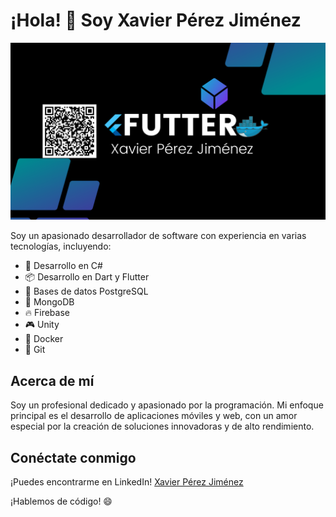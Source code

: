 # ¡Hola! 👋 Soy Xavier Pérez Jiménez

![mi portada](portada.png.png)


Soy un apasionado desarrollador de software con experiencia en varias tecnologías, incluyendo:

- 🚀 Desarrollo en C#
- 📦 Desarrollo en Dart y Flutter
- 🐘 Bases de datos PostgreSQL
- 🍃 MongoDB
- 🔥 Firebase
- 🎮 Unity
- 🐳 Docker
- 🌲 Git

## Acerca de mí

Soy un profesional dedicado y apasionado por la programación. Mi enfoque principal es el desarrollo de aplicaciones móviles y web, con un amor especial por la creación de soluciones innovadoras y de alto rendimiento.

## Conéctate conmigo

¡Puedes encontrarme en LinkedIn! [Xavier Pérez Jiménez](https://www.linkedin.com/in/xavierperezjimenez/)

¡Hablemos de código! 😄

